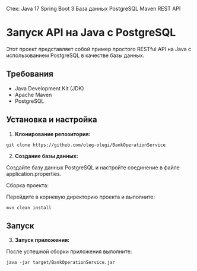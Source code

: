 Стек: Java 17 Spring Boot 3 База данных PostgreSQL Maven REST API
# Запуск API на Java с PostgreSQL

Этот проект представляет собой пример простого RESTful API на Java с использованием PostgreSQL в качестве базы данных.

## Требования

- Java Development Kit (JDK)
- Apache Maven
- PostgreSQL

## Установка и настройка

1. **Клонирование репозитория:**

```
git clone https://github.com/oleg-olegi/BankOperationService 
```

2. **Создание базы данных:**

Создайте базу данных PostgreSQL и настройте соединение в файле application.properties.

Сборка проекта:

Перейдите в корневую директорию проекта и выполните: 

```
mvn clean install
```

## Запуск

3. **Запуск приложения:**

После успешной сборки приложения выполните:

```
java -jar target/BankOperationService.jar
 ```
